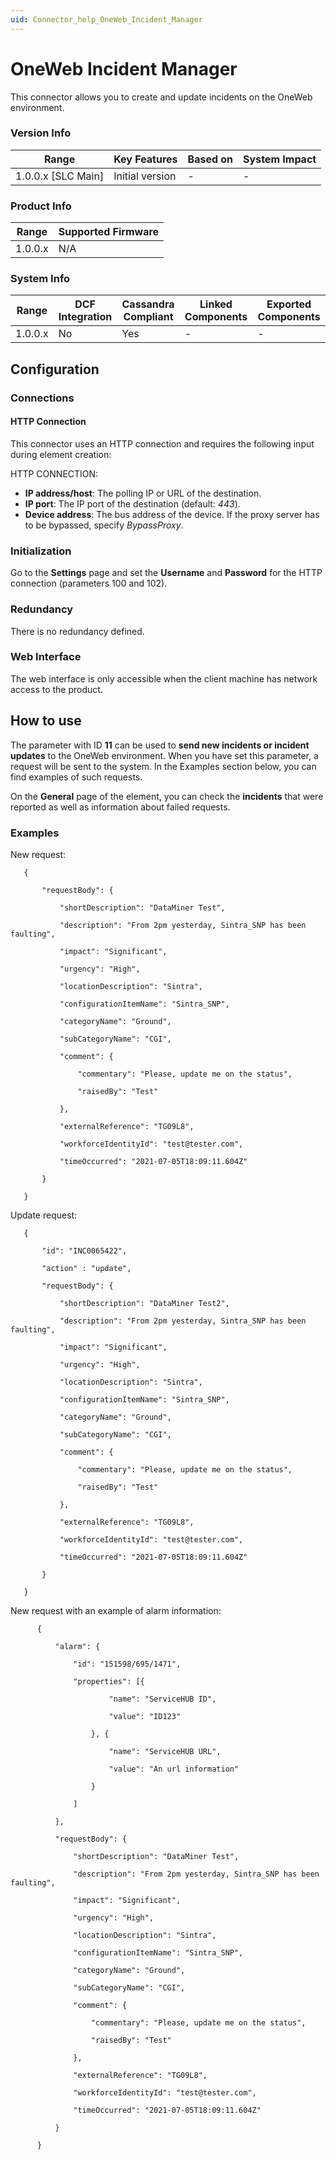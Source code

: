 ```yaml
---
uid: Connector_help_OneWeb_Incident_Manager
---
```


# OneWeb Incident Manager

This connector allows you to create and update incidents on the OneWeb environment.

### Version Info

| **Range**            | **Key Features** | **Based on** | **System Impact** |
|----------------------|------------------|--------------|-------------------|
| 1.0.0.x \[SLC Main\] | Initial version  | \-           | \-                |

### Product Info

| **Range** | **Supported Firmware** |
|-----------|------------------------|
| 1.0.0.x   | N/A                    |

### System Info

| **Range** | **DCF Integration** | **Cassandra Compliant** | **Linked Components** | **Exported Components** |
|-----------|---------------------|-------------------------|-----------------------|-------------------------|
| 1.0.0.x   | No                  | Yes                     | \-                    | \-                      |

## Configuration

### Connections

#### HTTP Connection

This connector uses an HTTP connection and requires the following input during element creation:

HTTP CONNECTION:

- **IP address/host**: The polling IP or URL of the destination.
- **IP port**: The IP port of the destination (default: *443*).
- **Device address**: The bus address of the device. If the proxy server has to be bypassed, specify *BypassProxy*.

### Initialization

Go to the **Settings** page and set the **Username** and **Password** for the HTTP connection (parameters 100 and 102).

### Redundancy

There is no redundancy defined.

### Web Interface

The web interface is only accessible when the client machine has network access to the product.

## How to use

The parameter with ID **11** can be used to **send new incidents or incident updates** to the OneWeb environment. When you have set this parameter, a request will be sent to the system. In the Examples section below, you can find examples of such requests.

On the **General** page of the element, you can check the **incidents** that were reported as well as information about failed requests.

### Examples

New request:

       {

           "requestBody": {

               "shortDescription": "DataMiner Test",

               "description": "From 2pm yesterday, Sintra_SNP has been faulting",

               "impact": "Significant",

               "urgency": "High",

               "locationDescription": "Sintra",

               "configurationItemName": "Sintra_SNP",

               "categoryName": "Ground",

               "subCategoryName": "CGI",

               "comment": {

                   "commentary": "Please, update me on the status",

                   "raisedBy": "Test"

               },

               "externalReference": "TG09L8",

               "workforceIdentityId": "test@tester.com",

               "timeOccurred": "2021-07-05T18:09:11.604Z"

           }

       }

Update request:

       {

           "id": "INC0065422",

           "action" : "update",

           "requestBody": {

               "shortDescription": "DataMiner Test2",

               "description": "From 2pm yesterday, Sintra_SNP has been faulting",

               "impact": "Significant",

               "urgency": "High",

               "locationDescription": "Sintra",

               "configurationItemName": "Sintra_SNP",

               "categoryName": "Ground",

               "subCategoryName": "CGI",

               "comment": {

                   "commentary": "Please, update me on the status",

                   "raisedBy": "Test"

               },

               "externalReference": "TG09L8",

               "workforceIdentityId": "test@tester.com",

               "timeOccurred": "2021-07-05T18:09:11.604Z"

           }

       }

New request with an example of alarm information:

          {

              "alarm": {

                  "id": "151598/695/1471",

                  "properties": [{

                          "name": "ServiceHUB ID",

                          "value": "ID123"

                      }, {

                          "name": "ServiceHUB URL",

                          "value": "An url information"

                      }

                  ]

              },

              "requestBody": {

                  "shortDescription": "DataMiner Test",

                  "description": "From 2pm yesterday, Sintra_SNP has been faulting",

                  "impact": "Significant",

                  "urgency": "High",

                  "locationDescription": "Sintra",

                  "configurationItemName": "Sintra_SNP",

                  "categoryName": "Ground",

                  "subCategoryName": "CGI",

                  "comment": {

                      "commentary": "Please, update me on the status",

                      "raisedBy": "Test"

                  },

                  "externalReference": "TG09L8",

                  "workforceIdentityId": "test@tester.com",

                  "timeOccurred": "2021-07-05T18:09:11.604Z"

              }

          }
